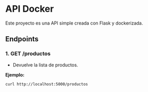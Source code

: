 # API Docker

Este proyecto es una API simple creada con Flask y dockerizada.

## Endpoints

### 1. **GET /productos**
   - Devuelve la lista de productos.

   **Ejemplo:**
   ```bash
   curl http://localhost:5000/productos
